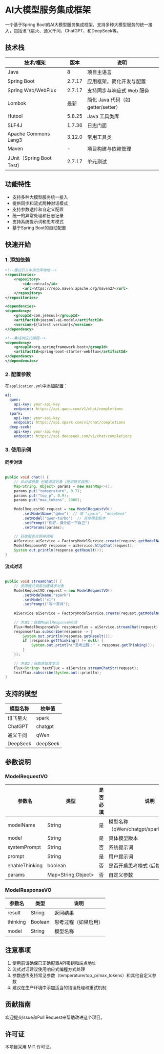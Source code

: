 # AI大模型服务集成框架

一个基于Spring Boot的AI大模型服务集成框架，支持多种大模型服务的统一接入，包括讯飞星火、通义千问、ChatGPT、和DeepSeek等。

## 技术栈

| 技术/框架                | 版本         | 说明                         |
|--------------------------|--------------|------------------------------|
| Java                     | 8            | 项目主语言                   |
| Spring Boot              | 2.7.17       | 应用框架，简化开发与配置     |
| Spring Web/WebFlux       | 2.7.17       | 支持同步与响应式 Web 服务    |
| Lombok                   | 最新         | 简化 Java 代码（如 getter/setter）|
| Hutool                   | 5.8.25       | Java 工具类库                |
| SLF4J                    | 1.7.36       | 日志门面                     |
| Apache Commons Lang3     | 3.12.0       | 常用工具类                   |
| Maven                    | -            | 项目构建与依赖管理           |
| JUnit（Spring Boot Test）| 2.7.17       | 单元测试                     |

## 功能特性

- 支持多种大模型服务统一接入
- 提供同步和流式两种对话模式
- 支持参数透传和自定义配置
- 统一的异常处理和日志记录
- 支持系统提示词和思考模式
- 基于Spring Boot的自动配置



## 快速开始

### 1. 添加依赖

```xml
<!--建议引入中央仓库地址-->
<repositories>
    <repository>
        <id>central</id>
        <url>https://repo.maven.apache.org/maven2/</url>
    </repository>
</repositories>

<dependencies>
<dependency>
    <groupId>com.jeesoul</groupId>
    <artifactId>jeesoul-ai-model</artifactId>
    <version>${latest.version}</version>
</dependency>

<!--集成响应式编程-->
<dependency>
    <groupId>org.springframework.boot</groupId>
    <artifactId>spring-boot-starter-webflux</artifactId>
</dependency>
</dependencies>
```

### 2. 配置参数

在`application.yml`中添加配置：

```yaml
ai:
  qwen:
    api-key: your-api-key
    endpoint: https://api.qwen.com/v1/chat/completions
  spark:
    api-key: your-api-key
    endpoint: https://api.spark.com/v1/chat/completions
  deep-seek:
    api-key: your-api-key
    endpoint: https://api.deepseek.com/v1/chat/completions
```

### 3. 使用示例

#### 同步对话

```java

public void chat() {
    // 非必填参数 创建请求对象（使用链式调用）
    Map<String, Object> params = new HashMap<>();
    params.put("temperature", 0.7);
    params.put("top_p", 0.9);
    params.put("max_tokens", 2000);
    
    ModelRequestVO request = new ModelRequestVO()
        .setModelName("qWen")  // 或 "spark", "deepSeek"
        .setModel("qwen-turbo")  // 具体模型版本
        .setPrompt("你好，请介绍一下自己")
        .setParams(params);
    
    // 获取服务实例并调用
    AiService aiService = FactoryModelService.create(request.getModelName());
    ModelResponseVO response = aiService.httpChat(request);
    System.out.println(response.getResult());
}
```

#### 流式对话

```java

public void streamChat() {
    // 使用链式调用创建请求对象
    ModelRequestVO request = new ModelRequestVO()
        .setModelName("spark")
        .setModel("x1")
        .setPrompt("写一首诗");
    
    AiService aiService = FactoryModelService.create(request.getModelName());
    
    // 方式1：获取ModelResponseVO流
    Flux<ModelResponseVO> responseFlux = aiService.streamChat(request);
    responseFlux.subscribe(response -> {
        System.out.println(response.getResult());
        if (response.getThinking() != null) {
            System.out.println("思考过程：" + response.getThinking());
        }
    });
    
    // 方式2：获取原始文本流
    Flux<String> textFlux = aiService.streamChatStr(request);
    textFlux.subscribe(System.out::println);
}
```

## 支持的模型

| 模型名称 | 枚举值 |
|---------|--------|
| 讯飞星火 | spark |
| ChatGPT | chatgpt |
| 通义千问 | qWen |
| DeepSeek | deepSeek |

## 参数说明

### ModelRequestVO

| 参数名 | 类型 | 是否必填 | 说明                                |
|--------|------|----------|-----------------------------------|
| modelName | String | 是 | 模型名称（qWen/chatgpt/spark/deepSeek） |
| model | String | 是 | 具体模型版本                            |
| systemPrompt | String | 否 | 系统提示词                             |
| prompt | String | 是 | 用户提示词                             |
| enableThinking | boolean | 否 | 是否开启思考模式 (后期加入)                   |
| params | Map<String,Object> | 否 | 自定义参数                             |

### ModelResponseVO

| 参数名 | 类型 | 说明 |
|--------|------|------|
| result | String | 返回结果 |
| thinking | Boolean | 思考过程（如果启用） |
| model | String | 模型名称 |

## 注意事项

1. 使用前请确保已正确配置API密钥和端点地址
2. 流式对话建议使用响应式编程方式处理
3. 参数透传支持常见参数（temperature/top_p/max_tokens）和其他自定义参数
4. 建议在生产环境中添加适当的错误处理和重试机制

## 贡献指南

欢迎提交Issue和Pull Request来帮助改进这个项目。

## 许可证

本项目采用 MIT 许可证。

